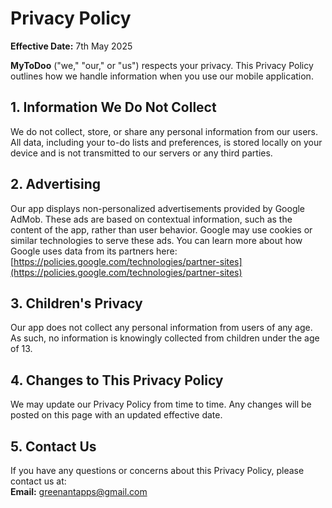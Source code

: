 # Privacy Policy

**Effective Date:** 7th May 2025

**MyToDoo** ("we," "our," or "us") respects your privacy. This Privacy Policy outlines how we handle information when you use our mobile application.

## 1. Information We Do Not Collect

We do not collect, store, or share any personal information from our users. All data, including your to-do lists and preferences, is stored locally on your device and is not transmitted to our servers or any third parties.

## 2. Advertising

Our app displays non-personalized advertisements provided by Google AdMob. These ads are based on contextual information, such as the content of the app, rather than user behavior. Google may use cookies or similar technologies to serve these ads. You can learn more about how Google uses data from its partners here: [https://policies.google.com/technologies/partner-sites](https://policies.google.com/technologies/partner-sites)

## 3. Children's Privacy

Our app does not collect any personal information from users of any age. As such, no information is knowingly collected from children under the age of 13.


## 4. Changes to This Privacy Policy

We may update our Privacy Policy from time to time. Any changes will be posted on this page with an updated effective date.

## 5. Contact Us

If you have any questions or concerns about this Privacy Policy, please contact us at:  
**Email:** [greenantapps@gmail.com](mailto:greenantapps@gmail.com)
